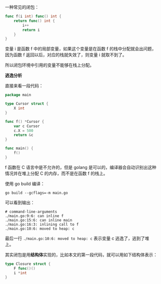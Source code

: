 一种常见的闭包：

```go
func f(i int) func() int {
    return func() int {
        i++
        return i
    }
}
```

变量 i 是函数 f 中的局部变量，如果这个变量是在函数 f 的栈中分配就会出问题，因为函数 f 返回以后，对应的栈就失效了，则变量 i 就取不到了。

所以闭包环境中引用的变量不能够在栈上分配。


**逃逸分析**

直接来看一段代码：

```go
package main

type Cursor struct {
	X int
}

func f() *Cursor {
	var c Cursor
	c.X = 500
	return &c
}

func main() {
	f()
}
```

f 函数在 C 语言中是不允许的，但是 golang 是可以的，编译器会自动识别出这种情况并在堆上分配 C 的内存，而不是在函数 f 的栈上。

使用 go build 编译：

```
go build --gcflags=-m main.go
```

可以看到输出：

```
# command-line-arguments
./main.go:9:6: can inline f
./main.go:15:6: can inline main
./main.go:16:3: inlining call to f
./main.go:10:6: moved to heap: c
```

最后一行 `./main.go:10:6: moved to heap: c` 表示变量 c 逃逸了，逃到了堆上。

其实闭包是用**结构体**实现的，比如本文的第一段代码，就可以用如下结构体表示：

```go
type Closure struct {
    F func()() 
    i *int
}
```
